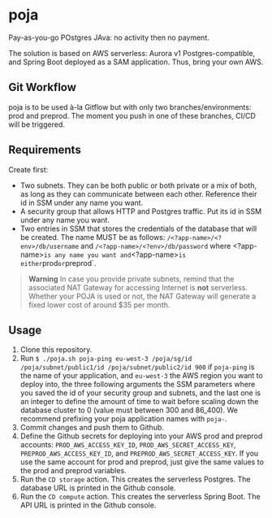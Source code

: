 # poja
Pay-as-you-go POstgres JAva: no activity then no payment.

The solution is based on AWS serverless: Aurora v1 Postgres-compatible, and Spring Boot deployed as a SAM application.
Thus, bring your own AWS.

## Git Workflow

poja is to be used à-la Gitflow but with only two branches/environments: prod and preprod.
The moment you push in one of these branches, CI/CD will be triggered.

## Requirements

Create first:
- Two subnets. They can be both public or both private or a mix of both, as long as they can communicate between each other. Reference their id in SSM under any name you want.
- A security group that allows HTTP and Postgres traffic. Put its id in SSM under any name you want.
- Two entries in SSM that stores the credentials of the database that will be created. The name MUST be as follows: `/<?app-name>/<?env>/db/username` and `/<?app-name>/<?env>/db/password` where <?app-name>` is any name you want and `<?app-name>` is either `prod` or `preprod`.

> **Warning**
> In case you provide private subnets, remind that the associated NAT Gateway for accessing Internet is __not__ serverless.
> Whether your POJA is used or not, the NAT Gateway will generate a fixed lower cost of around $35 per month.

## Usage
1. Clone this repository.
2. Run `$ ./poja.sh poja-ping eu-west-3 /poja/sg/id /poja/subnet/public1/id /poja/subnet/public2/id 900` if `poja-ping` is the name of your application, and `eu-west-3` the AWS region you want to deploy into, the three following arguments the SSM parameters where you saved the id of your security group and subnets, and the last one is an integer to define the amount of time to wait before scaling down the database cluster to 0 (value must between 300 and 86_400). We recommend prefixing your poja application names with `poja-`.
3. Commit changes and push them to Github.
4. Define the Github secrets for deploying into your AWS prod and preprod accounts: `PROD_AWS_ACCESS_KEY_ID`, `PROD_AWS_SECRET_ACCESS_KEY`, `PREPROD_AWS_ACCESS_KEY_ID`, and `PREPROD_AWS_SECRET_ACCESS_KEY`. If you use the same account for prod and preprod, just give the same values to the prod and preprod variables.
5. Run the `CD storage` action. This creates the serverless Postgres. The database URL is printed in the Github console.
6. Run the `CD compute` action. This creates the serverless Spring Boot. The API URL is printed in the Github console.
